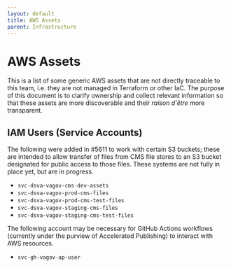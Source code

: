 ```yaml
---
layout: default
title: AWS Assets
parent: Infrastructure
---
```


# AWS Assets

This is a list of some generic AWS assets that are not directly traceable to this team, i.e. they are not managed in Terraform or other IaC. The purpose of this document is to clarify ownership and collect relevant information so that these assets are more discoverable and their _raison d'être_ more transparent.

## IAM Users (Service Accounts)

The following were added in #5611 to work with certain S3 buckets; these are intended to allow transfer of files from CMS file stores to an S3 bucket designated for public access to those files. These systems are not fully in place yet, but are in progress.

- `svc-dsva-vagov-cms-dev-assets`
- `svc-dsva-vagov-prod-cms-files`
- `svc-dsva-vagov-prod-cms-test-files`
- `svc-dsva-vagov-staging-cms-files`
- `svc-dsva-vagov-staging-cms-test-files`

The following account may be necessary for GitHub Actions workflows (currently under the purview of Accelerated Publishing) to interact with AWS resources.

- `svc-gh-vagov-ap-user`

